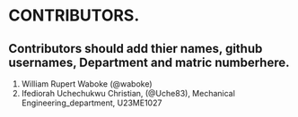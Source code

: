 # CONTRIBUTORS.
## Contributors should add thier names, github usernames, Department and matric numberhere.
<ol>
<li>William Rupert Waboke (@waboke)
<li>Ifediorah Uchechukwu Christian, (@Uche83), Mechanical Engineering_department, U23ME1027</li>

</ol>
